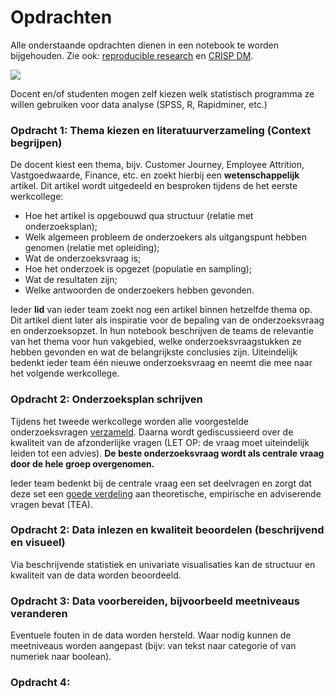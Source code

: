 # Opdrachten

Alle onderstaande opdrachten dienen in een notebook te worden bijgehouden. Zie ook: [reproducible research](https://en.wikipedia.org/wiki/Reproducibility#Reproducible_research) en [CRISP DM](https://en.wikipedia.org/wiki/Cross-industry_standard_process_for_data_mining).

![](https://www.ibm.com/support/knowledgecenter/en/SS3RA7_sub/modeler_crispdm_ddita/clementine/images/crisp_process.jpg)

Docent en/of studenten mogen zelf kiezen welk statistisch programma ze willen gebruiken voor data analyse (SPSS, R, Rapidminer, etc.)

### Opdracht 1: Thema kiezen en literatuurverzameling (Context begrijpen)
De docent kiest een thema, bijv. Customer Journey, Employee Attrition, Vastgoedwaarde, Finance, etc. en zoekt hierbij een **wetenschappelijk** artikel. Dit artikel wordt uitgedeeld en besproken tijdens de het eerste werkcollege:

+ Hoe het artikel is opgebouwd qua structuur (relatie met onderzoeksplan);
+ Welk algemeen probleem de onderzoekers als uitgangspunt hebben genomen (relatie met opleiding);
+ Wat de onderzoeksvraag is;
+ Hoe het onderzoek is opgezet (populatie en sampling);
+ Wat de resultaten zijn;
+ Welke antwoorden de onderzoekers hebben gevonden.

Ieder **lid** van ieder team zoekt nog een artikel binnen hetzelfde thema op. Dit artikel dient later als inspiratie voor de bepaling van de onderzoeksvraag en onderzoeksopzet. In hun notebook beschrijven de teams de relevantie van het thema voor hun vakgebied, welke onderzoeksvraagstukken ze hebben gevonden en wat de belangrijkste conclusies zijn. Uiteindelijk bedenkt ieder team één nieuwe onderzoeksvraag en neemt die mee naar het volgende werkcollege.

### Opdracht 2: Onderzoeksplan schrijven
Tijdens het tweede werkcollege worden alle voorgestelde onderzoeksvragen [verzameld](https://docs.google.com/presentation/d/e/2PACX-1vQRS-sCNh7ghQJ6_nkhKBlyktqC2UFP1iBqeK4JLQ8OilL6fpA6WGReHI5xS9gXGw_CDCJaNAPlcaw-/pub?start=false&loop=false&delayms=3000). Daarna wordt gediscussieerd over de kwaliteit van de afzonderlijke vragen (LET OP: de vraag moet uiteindelijk leiden tot een advies). **De beste onderzoeksvraag wordt als centrale vraag door de hele groep overgenomen.**

Ieder team bedenkt bij de centrale vraag een set deelvragen en zorgt dat deze set een [goede verdeling](https://docs.google.com/presentation/d/e/2PACX-1vS713PwEB3lrsXZ-jKRbBqd_p3ThnqHdr6FcEImcHsQniE3igTr2ZZg9UA2fb9-3vK9g-HpJ7oDtFLw/pub?start=false&loop=false&delayms=3000) aan theoretische, empirische en adviserende vragen bevat (TEA).

### Opdracht 2: Data inlezen en kwaliteit beoordelen (beschrijvend en visueel)
Via beschrijvende statistiek en univariate visualisaties kan de structuur en kwaliteit van de data worden beoordeeld.

### Opdracht 3: Data voorbereiden, bijvoorbeeld meetniveaus veranderen
Eventuele fouten in de data worden hersteld. Waar nodig kunnen de meetniveaus worden aangepast (bijv: van tekst naar categorie of van numeriek naar boolean).

### Opdracht 4: 


